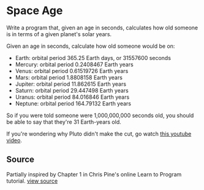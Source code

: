 # Space Age

Write a program that, given an age in seconds, calculates how old someone is
in terms of a given planet's solar years.

Given an age in seconds, calculate how old someone would be on:

   - Earth: orbital period 365.25 Earth days, or 31557600 seconds
   - Mercury: orbital period 0.2408467 Earth years
   - Venus: orbital period 0.61519726 Earth years
   - Mars: orbital period 1.8808158 Earth years
   - Jupiter: orbital period 11.862615 Earth years
   - Saturn: orbital period 29.447498 Earth years
   - Uranus: orbital period 84.016846 Earth years
   - Neptune: orbital period 164.79132 Earth years

So if you were told someone were 1,000,000,000 seconds old,
you should be able to say that they're 31 Earth-years old.

If you're wondering why Pluto didn't make the cut,
go watch [this youtube video](http://www.youtube.com/watch?v=Z_2gbGXzFbs).


## Source

Partially inspired by Chapter 1 in Chris Pine's online Learn to Program tutorial. [view source](http://pine.fm/LearnToProgram/?Chapter=01)

